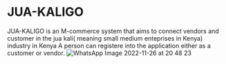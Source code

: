 # JUA-KALIGO
JUA-KALIGO is an M-commerce system that aims to connect vendors and customer in the jua kali( meaning small medium enteprises in Kenya) industry in Kenya 
A person can registere into the application either as a customer or vendor. 
![WhatsApp Image 2022-11-26 at 20 48 23](https://user-images.githubusercontent.com/69002486/204102370-aa47f149-10f9-4797-a8f8-e87636fd0ff5.jpeg)
